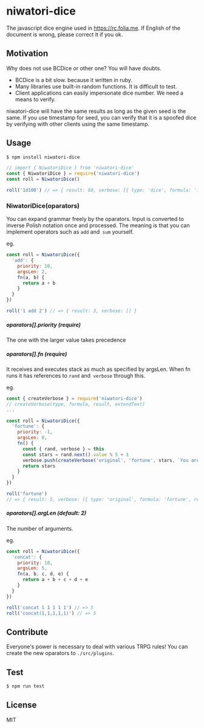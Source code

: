 # niwatori-dice
The javascript dice engine used in https://rc.folia.me.
If English of the document is wrong, please correct it if you ok.

## Motivation
Why does not use BCDice or other one? You will have doubts.

- BCDice is a bit slow. because it written in ruby.
- Many libraries use built-in random functions. It is difficult to test.
- Client applications can easily impersonate dice number. We need a means to verify.

niwatori-dice will have the same results as long as the given seed is the same.
If you use timestamp for seed, you can verify that it is a spoofed dice by verifying with other clients using the same timestamp.

## Usage
```bash
$ npm install niwatori-dice
```
```js
// import { NiwatoriDice } from 'niwatori-dice'
const { NiwatoriDice } = require('niwatori-dice')
const roll = NiwatoriDice()

roll('1d100') // => { result: 60, verbose: [{ type: 'dice', formula: '1d100', reesult: 60, text:'' }] }
```

### NiwatoriDice(oparators)
You can expand grammar freely by the oparators.
Input is converted to inverse Polish notation once and processed.
The meaning is that you can implement operators such as `add` and` sum` yourself.

eg.
```js
const roll = NiwatoriDice({
  'add': {
    priority: 10,
    argsLen: 2,
    fn(a, b) {
      return a + b
    }
  }
})

roll('1 add 2') // => { result: 3, verbose: [] }
```

##### oparators[].priority (require)
The one with the larger value takes precedence

##### oparators[].fn (require)
It receives and executes stack as much as specified by argsLen.
When fn runs it has references to `rand` and` verbose` through this.

eg.
```js
const { createVerbose } = require('niwatori-dice')
// createVerbose(type, formula, result, extendText)
...

const roll = NiwatoriDice({
  'fortune': {
    priority: -1,
    argsLen: 0,
    fn() {
      const { rand, verbose } = this
      const stars = rand.next().value % 5 + 1
      verbose.push(createVerbose('original', 'fortune', stars, `You are ${stars} stars.`))
      return stars
    }
  }
})

roll('fortune')
// => { result: 5, verbose: [{ type: 'original', formula: 'fortune', result: 5, text: 'You are 5 stars.' }] }
```

##### oparators[].argLen (default: 2)
The number of arguments.

eg.
```js
const roll = NiwatoriDice({
  'concat': {
    priority: 10,
    argsLen: 5,
    fn(a, b, c, d, e) {
      return a + b + c + d + e
    }
  }
})

roll('concat 1 1 1 1 1') // => 5
roll('concat(1,1,1,1,1)') // => 5
```

## Contribute
Everyone's power is necessary to deal with various TRPG rules!
You can create the new oparators to `./src/plugins`.

## Test
```js
$ npm run test
```

## License
MIT

